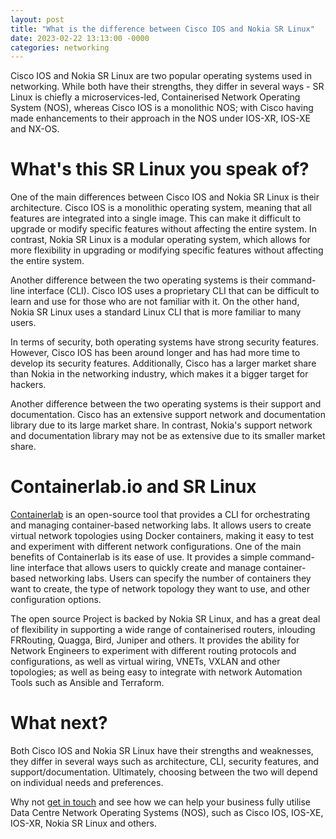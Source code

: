 ```yaml
---
layout: post
title: "What is the difference between Cisco IOS and Nokia SR Linux"
date: 2023-02-22 13:13:00 -0000
categories: networking
---
```


Cisco IOS and Nokia SR Linux are two popular operating systems used in networking. While both have their strengths, they differ in several ways - SR Linux is chiefly a microservices-led, Containerised Network Operating System (NOS), whereas Cisco IOS is a monolithic NOS; with Cisco having made enhancements to their approach in the NOS under IOS-XR, IOS-XE and NX-OS.

# What's this SR Linux you speak of?
One of the main differences between Cisco IOS and Nokia SR Linux is their architecture. Cisco IOS is a monolithic operating system, meaning that all features are integrated into a single image. This can make it difficult to upgrade or modify specific features without affecting the entire system. In contrast, Nokia SR Linux is a modular operating system, which allows for more flexibility in upgrading or modifying specific features without affecting the entire system.

Another difference between the two operating systems is their command-line interface (CLI). Cisco IOS uses a proprietary CLI that can be difficult to learn and use for those who are not familiar with it. On the other hand, Nokia SR Linux uses a standard Linux CLI that is more familiar to many users.

In terms of security, both operating systems have strong security features. However, Cisco IOS has been around longer and has had more time to develop its security features. Additionally, Cisco has a larger market share than Nokia in the networking industry, which makes it a bigger target for hackers.

Another difference between the two operating systems is their support and documentation. Cisco has an extensive support network and documentation library due to its large market share. In contrast, Nokia's support network and documentation library may not be as extensive due to its smaller market share.

# Containerlab.io and SR Linux
[Containerlab](https://containerlab.dev) is an open-source tool that provides a CLI for orchestrating and managing container-based networking labs. It allows users to create virtual network topologies using Docker containers, making it easy to test and experiment with different network configurations.
One of the main benefits of Containerlab is its ease of use. It provides a simple command-line interface that allows users to quickly create and manage container-based networking labs. Users can specify the number of containers they want to create, the type of network topology they want to use, and other configuration options.

The open source Project is backed by Nokia SR Linux, and has a great deal of flexibility in supporting a wide range of containerised routers, inlouding FRRouting, Quagga, Bird, Juniper and others. It provides the ability for Network Engineers to experiment with different routing protocols and configurations, as well as virtual wiring, VNETs, VXLAN and other topologies; as well as being easy to integrate with network Automation Tools such as Ansible and Terraform.

# What next?
Both Cisco IOS and Nokia SR Linux have their strengths and weaknesses, they differ in several ways such as architecture, CLI, security features, and support/documentation. Ultimately, choosing between the two will depend on individual needs and preferences.

Why not [get in touch](https://www.caci.co.uk/contact/#contact-form) and see how we can help your business fully utilise Data Centre Network Operating Systems (NOS), such as Cisco IOS, IOS-XE, IOS-XR, Nokia SR Linux and others.
